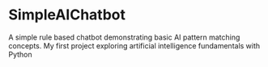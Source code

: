# SimpleAIChatbot
A simple rule based chatbot demonstrating basic AI pattern matching concepts. My first project exploring artificial intelligence fundamentals with Python
